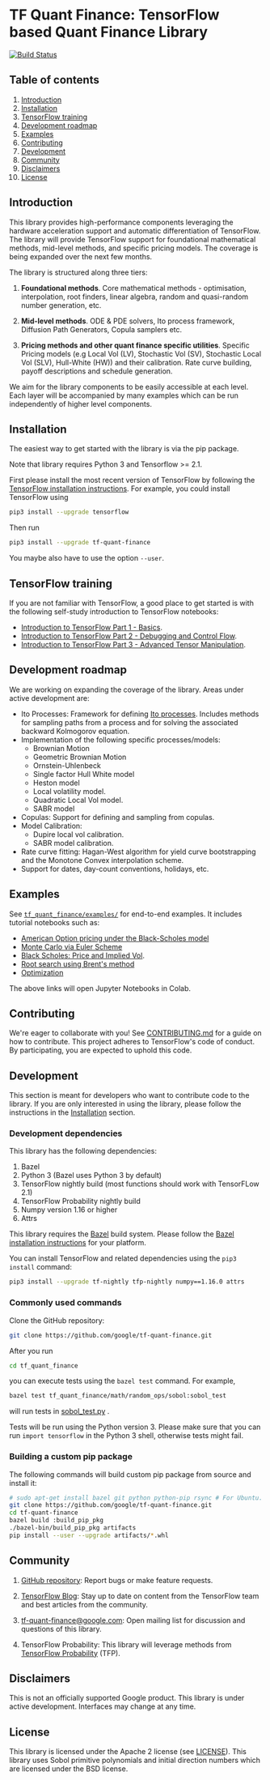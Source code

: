 # TF Quant Finance: TensorFlow based Quant Finance Library

[![Build Status](https://travis-ci.org/google/tf-quant-finance.svg?branch=master)](https://travis-ci.org/google/tf-quant-finance)

## Table of contents
1. [Introduction](#introduction)
2. [Installation](#installation)
3. [TensorFlow training](#tensorflow-training)
4. [Development roadmap](#development-roadmap)
5. [Examples](#examples)
6. [Contributing](#contributing)
7. [Development](#development)
8. [Community](#community)
9. [Disclaimers](#disclaimers)
10. [License](#license)

## Introduction

This library provides high-performance components leveraging the hardware
acceleration support and automatic differentiation of TensorFlow. The
library will provide TensorFlow support for foundational mathematical methods,
mid-level methods, and specific pricing models. The coverage is being
expanded over the next few months.

The library is structured along three tiers:

1. **Foundational methods**.
Core mathematical methods - optimisation, interpolation, root finders,
linear algebra, random and quasi-random number generation, etc.

2. **Mid-level methods**.
ODE & PDE solvers, Ito process framework, Diffusion Path Generators,
Copula samplers etc.

3. **Pricing methods and other quant finance specific utilities**.
Specific Pricing models (e.g Local Vol (LV), Stochastic Vol (SV),
Stochastic Local Vol (SLV), Hull-White (HW)) and their calibration.
Rate curve building, payoff descriptions and schedule generation.

We aim for the library components to be easily accessible at each level. Each
layer will be accompanied by many examples which can be run independently of
higher level components.

## Installation

The easiest way to get started with the library is via the pip package.

Note that library requires Python 3 and Tensorflow >= 2.1.

First please install the most recent version of TensorFlow by following
the [TensorFlow installation instructions](https://tensorflow.org/install).
For example, you could install TensorFlow using

```sh
pip3 install --upgrade tensorflow
```

Then run

```sh
pip3 install --upgrade tf-quant-finance
```

You maybe also have to use the option ```--user```.

## TensorFlow training

If you are not familiar with TensorFlow, a good place to get started is with the
following self-study introduction to TensorFlow notebooks:

   * [Introduction to TensorFlow Part 1 - Basics](https://colab.research.google.com/github/google/tf-quant-finance/blob/master/tf_quant_finance/examples/jupyter_notebooks/Introduction_to_TensorFlow_Part_1_-_Basics.ipynb).
   * [Introduction to TensorFlow Part 2 - Debugging and Control Flow](https://colab.research.google.com/github/google/tf-quant-finance/blob/master/tf_quant_finance/examples/jupyter_notebooks/Introduction_to_TensorFlow_Part_2_-_Debugging_and_Control_Flow.ipynb).
   * [Introduction to TensorFlow Part 3 - Advanced Tensor Manipulation](https://colab.research.google.com/github/google/tf-quant-finance/blob/master/tf_quant_finance/examples/jupyter_notebooks/Introduction_to_TensorFlow_Part_3_-_Advanced_Tensor_Manipulation.ipynb).

## Development roadmap

We are working on expanding the coverage of the library. Areas under active
development are:

  * Ito Processes: Framework for defining [Ito processes](https://en.wikipedia.org/wiki/It%C3%B4_calculus#It%C3%B4_processes).
  Includes methods for sampling paths from a process and for solving the
  associated backward Kolmogorov equation.
  * Implementation of the following specific processes/models:
      * Brownian Motion
      * Geometric Brownian Motion
      * Ornstein-Uhlenbeck
      * Single factor Hull White model
      * Heston model
      * Local volatility model.
      * Quadratic Local Vol model.
      * SABR model
  * Copulas: Support for defining and sampling from copulas.
  * Model Calibration:
      * Dupire local vol calibration.
      * SABR model calibration.
  * Rate curve fitting: Hagan-West algorithm for yield curve bootstrapping and
  the Monotone Convex interpolation scheme.
  * Support for dates, day-count conventions, holidays, etc.


## Examples
See [`tf_quant_finance/examples/`](https://github.com/google/tf-quant-finance/tree/master/tf_quant_finance/examples)
for end-to-end examples. It includes tutorial notebooks such as:

  * [American Option pricing under the Black-Scholes model](https://colab.research.google.com/github/google/tf-quant-finance/blob/master/tf_quant_finance/examples/jupyter_notebooks/American_Option_Black_Scholes.ipynb)
  * [Monte Carlo via Euler Scheme](https://colab.research.google.com/github/google/tf-quant-finance/blob/master/tf_quant_finance/examples/jupyter_notebooks/Monte_Carlo_Euler_Scheme.ipynb)
  * [Black Scholes: Price and Implied Vol](https://colab.research.google.com/github/google/tf-quant-finance/blob/master/tf_quant_finance/examples/jupyter_notebooks/Black_Scholes_Price_and_Implied_Vol.ipynb).
  * [Root search using Brent's method](https://colab.research.google.com/github/google/tf-quant-finance/blob/master/tf_quant_finance/examples/jupyter_notebooks/Root_Search.ipynb)
  * [Optimization](https://colab.research.google.com/github/google/tf-quant-finance/blob/master/tf_quant_finance/examples/jupyter_notebooks/Optimization.ipynb)

The above links will open Jupyter Notebooks in Colab.

## Contributing

We're eager to collaborate with you! See [CONTRIBUTING.md](CONTRIBUTING.md) for a guide on how to contribute. This project adheres to TensorFlow's code of conduct. By participating, you are expected to uphold this code.

## Development

This section is meant for developers who want to contribute code to the
library. If you are only interested in using the library, please follow the
instructions in the [Installation](#installation) section.

### Development dependencies

This library has the following dependencies:

1.  Bazel
2.  Python 3 (Bazel uses Python 3 by default)
3.  TensorFlow nightly build (most functions should work with TensorFLow 2.1)
4.  TensorFlow Probability nightly build
5.  Numpy version 1.16 or higher
6.  Attrs

This library requires the
[Bazel](https://bazel.build/) build system. Please follow the
[Bazel installation instructions](https://docs.bazel.build/versions/master/install.html)
for your platform.


You can install TensorFlow and related dependencies using the ```pip3 install```
command:

```sh
pip3 install --upgrade tf-nightly tfp-nightly numpy==1.16.0 attrs
```

### Commonly used commands

Clone the GitHub repository:

```sh
git clone https://github.com/google/tf-quant-finance.git
```

After you run

```sh
cd tf_quant_finance
```

you can execute tests using the ```bazel test``` command. For example,

```sh
bazel test tf_quant_finance/math/random_ops/sobol:sobol_test
```

will run tests in
[sobol_test.py](https://github.com/google/tf-quant-finance/blob/master/tf_quant_finance/math/random_ops/sobol/sobol_test.py)
.

Tests will be run using the Python version 3. Please make sure that you can
run ```import tensorflow``` in the Python 3 shell, otherwise tests might fail.

### Building a custom pip package

The following commands will build custom pip package from source and install it:

```sh
# sudo apt-get install bazel git python python-pip rsync # For Ubuntu.
git clone https://github.com/google/tf-quant-finance.git
cd tf-quant-finance
bazel build :build_pip_pkg
./bazel-bin/build_pip_pkg artifacts
pip install --user --upgrade artifacts/*.whl
```

## Community
1. [GitHub repository](https://github.com/google/tf-quant-finance): Report bugs or make feature requests.

2. [TensorFlow Blog](https://blog.tensorflow.org/): Stay up to date on content from the TensorFlow team and best articles from the community.

3. tf-quant-finance@google.com: Open mailing list for discussion and questions of this library.

4. TensorFlow Probability: This library will leverage methods from [TensorFlow Probability](https://www.tensorflow.org/probability) (TFP).

## Disclaimers
This is not an officially supported Google product. This library is under active development. Interfaces may change at any time.

## License
This library is licensed under the Apache 2 license (see [LICENSE](LICENSE)). This library uses Sobol primitive polynomials and initial direction numbers
which are licensed under the BSD license.
